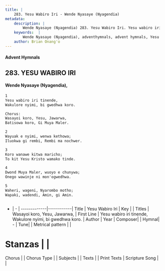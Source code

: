 ```yaml
---
title: |
    283. Yesu Wabiro Iri - Wende Nyasaye (Nyagendia)
metadata:
    description: |
        Wende Nyasaye (Nyagendia) 283. Yesu Wabiro Iri. Yesu wabiro iri tinende, Wakulore nyimi, bi gwedhwa koro.  Chorus: Wasayoi koro, Yesu, Jawarwa, Batisowa koro, Gi Muya Maler.  
    keywords:  |
        Wende Nyasaye (Nyagendia), adventhymnals, advent hymnals, Yesu Wabiro Iri, Yesu wabiro iri tinende, Wakulore nyimi, bi gwedhwa koro.. Wasayoi koro, Yesu, Jawarwa,
    author: Brian Onang'o
---
```


#### Advent Hymnals
## 283. YESU WABIRO IRI
####  Wende Nyasaye (Nyagendia),

```txt
1
Yesu wabiro iri tinende,
Wakulore nyimi, bi gwedhwa koro.

Chorus:
Wasayoi koro, Yesu, Jawarwa,
Batisowa koro, Gi Muya Maler.

2
Wayuak e nyimi, wenwa kethowa;
Iluokwa gi rembi, Rembi ma nochwer.

3
Koro wanawe kitwa maricho;
To kit Yesu Kristo wamako tinde.

4
Dwond Muya Maler, wuoyo e chunywa;
Onego wawinje ni mon'ogwedhwa.

5
Waheri, wageni, Nyarombo motho;
Wapaki, wadendi, Amin, gi Amin.



```

- |   -  |
-------------|------------|
Title | Yesu Wabiro Iri |
Key |  |
Titles | Wasayoi koro, Yesu, Jawarwa, |
First Line | Yesu wabiro iri tinende, Wakulore nyimi, bi gwedhwa koro. |
Author | 
Year | 
Composer| |
Hymnal|  - |
Tune|  |
Metrical pattern | |
# Stanzas |  |
Chorus |  |
Chorus Type |  |
Subjects | |
Texts |  |
Print Texts | 
Scripture Song |  |
    
